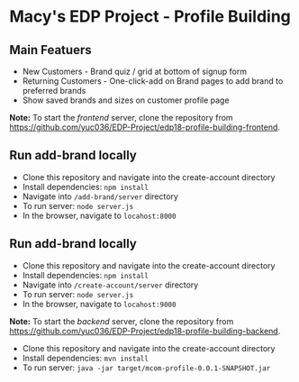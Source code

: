 # Macy's EDP Project - Profile Building

## Main Featuers
- New Customers - Brand quiz / grid at bottom of signup form
- Returning Customers - One-click-add on Brand pages to add brand to preferred brands
- Show saved brands and sizes on customer profile page

**Note:** To start the _frontend_ server, clone the repository from https://github.com/yuc036/EDP-Project/edp18-profile-building-frontend.

## Run add-brand locally
- Clone this repository and navigate into the create-account directory
- Install dependencies: `npm install`
- Navigate into `/add-brand/server` directory
- To run server: `node server.js`
- In the browser, navigate to `locahost:8000`

## Run add-brand locally
- Clone this repository and navigate into the create-account directory
- Install dependencies: `npm install`
- Navigate into `/create-account/server` directory
- To run server: `node server.js`
- In the browser, navigate to `locahost:9000`


**Note:** To start the _backend_ server, clone the repository from https://github.com/yuc036/EDP-Project/edp18-profile-building-backend.
- Clone this repository and navigate into the create-account directory
- Install dependencies: `mvn install`
- To run server: `java -jar target/mcom-profile-0.0.1-SNAPSHOT.jar`
